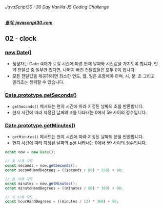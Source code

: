 ###### JavaScript30 : 30 Day Vanilla JS Coding Challenge

##### [출처: javascript30.com](https://javascript30.com/)

## 02 - clock
### [new Date()](https://developer.mozilla.org/ko/docs/Web/JavaScript/Reference/Global_Objects/Date)
- 생성자는 Date 객체가 로컬 시간에 따른 현재 날짜와 시간값을 가지도록 합니다. 만약 전달값 중 일부만 있다면, 나머지 빠진 전달값들은 모두 0이 됩니다.
- 모든 전달값을 제공하려면 최소한 연도, 월, 일은 포함해야 하며, 시, 분, 초 그리고 밀리초는 생략할 수 있습니다.

### [Date.prototype.getSeconds()](https://developer.mozilla.org/ko/docs/Web/JavaScript/Reference/Global_Objects/Date/getSeconds)
- `getSeconds()` 메서드는 현지 시간에 따라 지정된 날짜의 초를 반환합니다.
- 현지 시간에 따라 지정된 날짜의 `초`를 나타내는 0에서 59 사이의 정수입니다.

### [Date.prototype.getMinutes()](https://developer.mozilla.org/ko/docs/Web/JavaScript/Reference/Global_Objects/Date/getMinutes)
- `getMinutes()` 메서드는 현지 시간에 따라 지정된 날짜의 분을 반환합니다.
- 현지 시간에 따라 지정된 날짜의 `분`을 나타내는 0에서 59 사이의 정수입니다.


```js
const now = new Date();

// 초 시계 각도
const seconds = now.getSeconds();
const secondHandDegrees = ((seconds / 60) * 360) + 90;

// 분 시계 각도
const minutes = now.getMinutes();
const minuteHandDegrees = ((minutes / 60) * 360) + 90;

// 시 시계 각도
const hourHandDegrees = ((minutes / 12) * 360) + 90;
```
